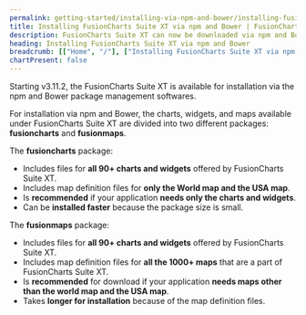 ```yaml
---
permalink: getting-started/installing-via-npm-and-bower/installing-fusioncharts-suite-xt-via-npm-and-bower.html
title: Installing FusionCharts Suite XT via npm and Bower | FusionCharts
description: FusionCharts Suite XT can now be downloaded via npm and Bower pacakge managers. This section is an introduction to this feature.
heading: Installing FusionCharts Suite XT via npm and Bower
breadcrumb: [["Home", "/"], ["Installing FusionCharts Suite XT via npm and Bower"]]
chartPresent: false
---
```


Starting v3.11.2, the FusionCharts Suite XT is available for installation via the npm and Bower package management softwares. 

For installation via npm and Bower, the charts, widgets, and maps available under FusionCharts Suite XT are divided into two different packages: **fusioncharts** and **fusionmaps**. 

The **fusioncharts** package:

* Includes files for **all 90+ charts and widgets** offered by FusionCharts Suite XT.
* Includes map definition files for **only the World map and the USA map**.
* Is **recommended** if your application **needs only the charts and widgets**.
* Can be **installed faster** because the package size is small.

The **fusionmaps** package:

* Includes files for **all 90+ charts and widgets** offered by FusionCharts Suite XT.
* Includes map definition files for **all the 1000+ maps** that are a part of FusionCharts Suite XT.
* Is **recommended** for download if your application **needs maps other than the world map and the USA map**.
* Takes **longer for installation** because of the map definition files.
